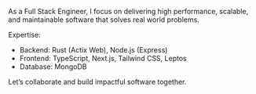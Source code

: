 As a Full Stack Engineer, I focus on delivering high performance, scalable, and maintainable software that solves real world problems.

Expertise:
- Backend: Rust (Actix Web), Node.js (Express)
- Frontend: TypeScript, Next.js, Tailwind CSS, Leptos
- Database: MongoDB

Let’s collaborate and build impactful software together.
